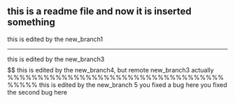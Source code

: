 this is a readme file
and now it is inserted something
------------------------------------------------
this is edited by the new_branch1
************************************************
this is edited by the new_branch3
$$$$$$$$$$$$$$$$$$$$$$$$$$$$$$$$$$$$$$$$$$$$$$$$$$
this is edited by the new_branch4, but remote new_branch3 actually
%%%%%%%%%%%%%%%%%%%%%%%%%%%%%%%%%%%%%%%%%
this is edited by the new_branch 5
you fixed a bug here
you fixed the second bug here
